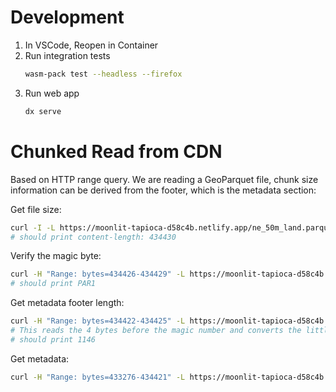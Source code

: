 # Development

1. In VSCode, Reopen in Container
2. Run integration tests
    ```sh
    wasm-pack test --headless --firefox
    ```
3. Run web app
    ```sh
    dx serve
    ```

# Chunked Read from CDN

Based on HTTP range query.
We are reading a GeoParquet file, chunk size information can be derived from the footer, which is the metadata section:

Get file size:
```sh
curl -I -L https://moonlit-tapioca-d58c4b.netlify.app/ne_50m_land.parquet | grep content-length
# should print content-length: 434430
```
Verify the magic byte:
```sh
curl -H "Range: bytes=434426-434429" -L https://moonlit-tapioca-d58c4b.netlify.app/ne_50m_land.parquet
# should print PAR1
```
Get metadata footer length:
```sh
curl -H "Range: bytes=434422-434425" -L https://moonlit-tapioca-d58c4b.netlify.app/ne_50m_land.parquet | od -t u4
# This reads the 4 bytes before the magic number and converts the little-endian integer to decimal
# should print 1146
```
Get metadata:
```sh
curl -H "Range: bytes=433276-434421" -L https://moonlit-tapioca-d58c4b.netlify.app/ne_50m_land.parquet | xxd
```
